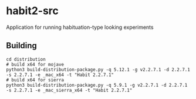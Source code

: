 # habit2-src
Application for running habituation-type looking experiments

## Building
```shell
cd distribution
# build x64 for mojave
python3 build-distribution-package.py -q 5.12.1 -g v2.2.7.1 -d 2.2.7.1 -s 2.2.7.1 -e _mac_x64 -t "Habit 2.2.7.1"
# build x64 for sierra
python3 build-distribution-package.py -q 5.9.1 -g v2.2.7.1 -d 2.2.7.1 -s 2.2.7.1 -e _mac_sierra_x64 -t "Habit 2.2.7.1"

